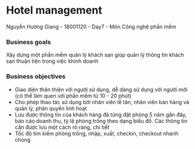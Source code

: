 # Hotel management
Nguyễn Hương Giang - 18001120 - Day7 - Môn Công nghệ phần mềm
### Business goals
Xây dựng một phần mềm quản lý khách sạn giúp quản lý thông tin khách sạn thuận tiện trong việc khinh doanh
### Business objectives
- Giao diện thân thiện với người sử dụng, dễ dàng sử dụng với người mới (có thể làm quen với phần mềm từ 10 - 20 phút)
- Cho phép thao tác sử dụng bởi nhân viên lễ tân, nhân viên bán hàng và quản lý, phân quyền linh hoạt
- Lưu được thông tin của khách hàng đã từng đặt phòng 5 năm gần đây, báo cáo doanh thu, tỷ lệ phòng trống theo dạng biểu đồ. Các thông tin cần được lưu một cách rõ ràng, chi tiết
- Tốc độ tìm kiếm phòng trống, nhập, xuất, checkin, checkout nhanh chóng

